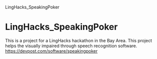  LingHacks_SpeakingPoker
# LingHacks_SpeakingPoker
This is a project for a LingHacks hackathon in the Bay Area.
This project helps the visually impaired through speech recognition software.
https://devpost.com/software/speakingpoker
